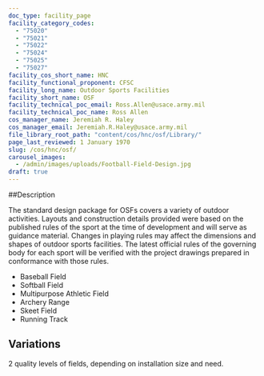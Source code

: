 ```yaml
---
doc_type: facility_page
facility_category_codes:
  - "75020"
  - "75021"
  - "75022"
  - "75024"
  - "75025"
  - "75027"
facility_cos_short_name: HNC
facility_functional_proponent: CFSC
facility_long_name: Outdoor Sports Facilities
facility_short_name: OSF
facility_technical_poc_email: Ross.Allen@usace.army.mil
facility_technical_poc_name: Ross Allen
cos_manager_name: Jeremiah R. Haley
cos_manager_email: Jeremiah.R.Haley@usace.army.mil
file_library_root_path: "content/cos/hnc/osf/Library/"
page_last_reviewed: 1 January 1970
slug: /cos/hnc/osf/
carousel_images:
  - /admin/images/uploads/Football-Field-Design.jpg
draft: true
---
```


##Description

The standard design package for OSFs covers a variety of outdoor activities. Layouts and construction details provided were based on the published rules of the sport at the time of development and will serve as guidance material. Changes in playing rules may affect the dimensions and shapes of outdoor sports facilities. The latest official rules of the governing body for each sport will be verified with the project drawings prepared in conformance with those rules.

- Baseball Field
- Softball Field
- Multipurpose Athletic Field
- Archery Range
- Skeet Field
- Running Track

## Variations

2 quality levels of fields, depending on installation size and need.
